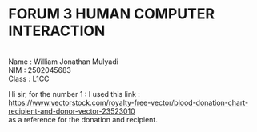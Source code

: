 <h1> FORUM 3 HUMAN COMPUTER INTERACTION</h1><br>
Name : William Jonathan Mulyadi<br>
NIM : 2502045683<br>
Class : L1CC<br>

Hi sir, for the number 1 : I used this link : https://www.vectorstock.com/royalty-free-vector/blood-donation-chart-recipient-and-donor-vector-23523010<br>
as a reference for the donation and recipient.
